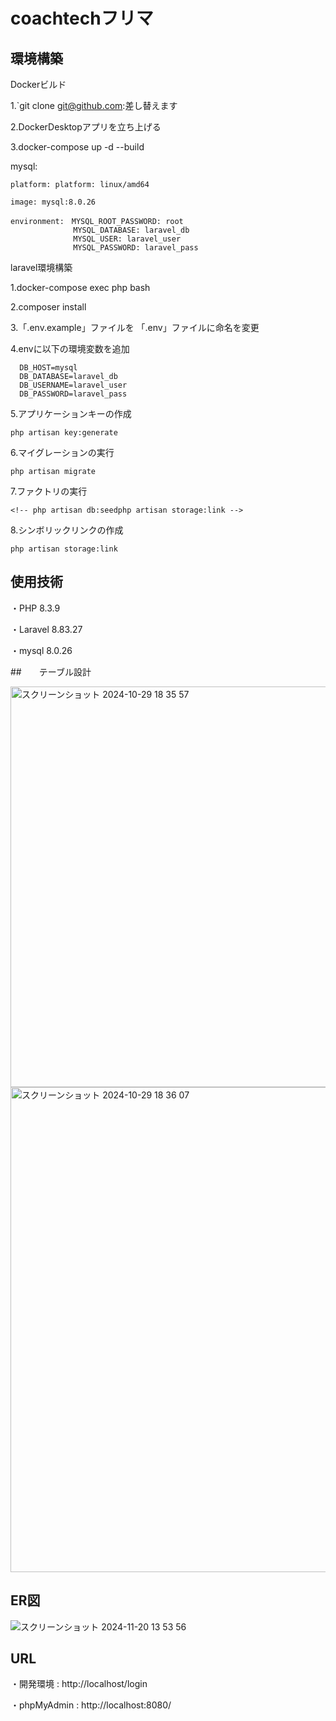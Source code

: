 # coachtechフリマ

## 環境構築

Dockerビルド

  1.`git clone git@github.com:差し替えます

  2.DockerDesktopアプリを立ち上げる

  3.docker-compose up -d --build

  mysql:

    platform: platform: linux/amd64

    image: mysql:8.0.26

    environment:　MYSQL_ROOT_PASSWORD: root
                  MYSQL_DATABASE: laravel_db
                  MYSQL_USER: laravel_user
                  MYSQL_PASSWORD: laravel_pass

laravel環境構築

  1.docker-compose exec php bash

  2.composer install

  3.「.env.example」ファイルを 「.env」ファイルに命名を変更

  4.envに以下の環境変数を追加

      DB_HOST=mysql
      DB_DATABASE=laravel_db
      DB_USERNAME=laravel_user
      DB_PASSWORD=laravel_pass

  5.アプリケーションキーの作成

    php artisan key:generate
  6.マイグレーションの実行

    php artisan migrate
  7.ファクトリの実行

    <!-- php artisan db:seedphp artisan storage:link -->
  8.シンボリックリンクの作成

    php artisan storage:link

## 使用技術

・PHP 8.3.9

・Laravel 8.83.27

・mysql 8.0.26

##　　テーブル設計

<img width="641" alt="スクリーンショット 2024-10-29 18 35 57" src="https://github.com/user-attachments/assets/3c2a2f80-be63-4aa5-863c-0106890fb0a1">
<img width="776" alt="スクリーンショット 2024-10-29 18 36 07" src="https://github.com/user-attachments/assets/39e26a43-dce5-485b-9abc-9b17c42ecfc1">


## ER図

![スクリーンショット 2024-11-20 13 53 56](https://github.com/user-attachments/assets/27acd582-cb41-44cb-8fde-bb7d4ac1d872)

## URL

・開発環境 : http://localhost/login

・phpMyAdmin : http://localhost:8080/
